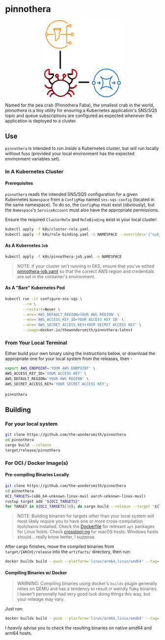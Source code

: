 # **pinnothera**

<!--suppress HtmlDeprecatedAttribute -->
<p align="center"><img src="img/pinnothera.svg" width="250" height="250" alt="pinnothera"></p>

Named for the pea crab (Pinnothera Faba), the smallest crab in the world,
pinnothera is a tiny utility for ensuring a Kubernetes application's SNS/SQS
topic and queue subscriptions are configured as expected whenever the application
is deployed to a cluster.

## Use

`pinnothera` is intended to run _inside_ a Kubernetes cluster, but _will_ run locally
without fuss (provided your local environment has the expected environment variables set).

### In A Kubernetes Cluster

#### Prerequisites

`pinnothera` reads the intended SNS/SQS configuration for a given Kubernetes `Namespace`
from a `ConfigMap` named `sns-sqs-config` (located in the same namespace). To do so, the
`ConfigMap` must exist (obviously), but the `Namespace`'s `ServiceAccount` must also have
the appropriate permissions.

Ensure the required `ClusterRole` and `RoleBinding` exist in your local cluster:

```bash
kubectl apply -f k8s/cluster-role.yaml
kubectl apply -f k8s/role-binding.yaml -n NAMESPACE --overrides='{"subjects": [{"namespace": "NAMESPACE"}]}' 
```

#### As A Kubernetes `Job`

```bash
kubectl apply -f k8s/pinnothera-job.yaml -n NAMESPACE
```

> NOTE: If your cluster isn't running in EKS, ensure that you've edited
> [pinnothera-job.yaml](k8s/pinnothera-job.yaml) so that the correct
> AWS region and credentials are set in the container's environment.

#### As A "Bare" Kubernetes Pod

```bash
kubectl run -it configure-sns-sqs \
        --rm \
        --restart=Never \
        --env='AWS_DEFAULT_REGION=YOUR AWS REGION' \
        --env='AWS_ACCESS_KEY_ID=YOUR ACCESS KEY ID' \
        --env='AWS_SECRET_ACCESS_KEY=YOUR SECRET ACCESS KEY' \
        --image=docker.io/thewondersmith/pinnothera:latest 
```

### From Your Local Terminal

Either build your own binary using the instructions below, or download the appropriate
one for your local system from the releases, then -

```bash
export AWS_ENDPOINT='YOUR AWS ENDPOINT' \
AWS_ACCESS_KEY_ID='YOUR ACCESS KEY' \
AWS_DEFAULT_REGION='YOUR AWS REGION' \
AWS_SECRET_ACCESS_KEY='YOUR SECRET ACCESS KEY';

pinnothera
```

## Building

### For your local system

```bash
git clone https://github.com/the-wondersmith/pinnothera
cd pinnothera
cargo build --release
target/release/pinnothera
```

### For OCI / Docker Image(s)

#### Pre-compiling Binaries Locally

```bash
git clone https://github.com/the-wondersmith/pinnothera
cd pinnothera
OCI_TARGETS=(x86_64-unknown-linux-musl aarch-unknown-linux-musl)
rustup target add "${OCI_TARGETS}"
for TARGET in ${OCI_TARGETS[]@}; do cargo build --release --target "${TARGET}"; done
```

> NOTE: Building binaries for targets _other_ than your local system will
> most likely require you to have one or more cross-compilation
> toolchains installed. Check the [Dockerfile](Dockerfile) for relevant `apt`
> packages for Linux hosts. Check [crosstool-ng](https://crosstool-ng.github.io/)
> for macOS hosts. Windows hosts should... really know better, I suppose.

After cargo finishes, move the compiled binaries from `target/{ARCH}/release` into
the `artifacts/` directory, then run:

```bash
docker buildx build --push --platform='linux/arm64,linux/amd64' --tag='docker.io/{USERNAME}/pinnothera:{TAG}' --target='precompiled-pinn-image' -f Dockerfile .
```

#### Compiling Binaries w/ Docker

> WARNING: Compiling binaries using docker's `buildx` plugin generally relies on
> QEMU and has a tendency to result in weirdly flaky binaries. I haven't
> personally had very good luck doing things this way, but your mileage
> may vary.

Just run:

```bash
docker buildx build --push --platform='linux/arm64,linux/amd64' --tag='docker.io/{USERNAME}/pinnothera:{TAG}' --target='pinn-image' -f Dockerfile .
```

I *heavily* advise you to check the resulting binaries on native amd64 and arm64 hosts.
